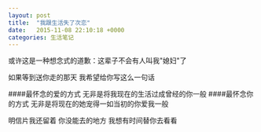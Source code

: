 ```yaml
---
layout: post
title:  "我跟生活失了次恋"
date:   2015-11-08 22:10:18 +0000
categories: 生活笔记
---
```


或许这是一种想念式的道歉：这辈子不会有人叫我"媳妇"了

如果等到送你走的那天 我希望给你写这么一句话 

####最怀念的爱的方式 无非是将我现在的生活过成曾经的你一般 
####最怀念你的方式 无非是将现在的她宠得一如当初的你爱我一般

明信片我还留着 你没能去的地方 我想有时间替你去看看
